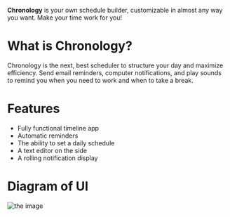 **Chronology** is your own schedule builder, customizable in almost any way you want. Make your time work for you!

# What is Chronology?
Chronology is the next, best scheduler to structure your day and maximize efficiency. Send email reminders, computer notifications, and play sounds to remind you when you need to work and when to take a break.

# Features
- Fully functional timeline app
- Automatic reminders
- The ability to set a daily schedule
- A text editor on the side
- A rolling notification display

# Diagram of UI
![the image](https://i.ibb.co/WpvVkck/uiprototype.png)